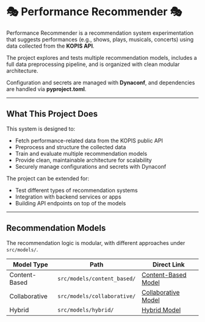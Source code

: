 # 🎭 Performance Recommender 🎭 
Performance Recommender is a recommendation system experimentation 
that suggests performances (e.g., shows, plays, musicals, concerts) 
using data collected from the **KOPIS API**.

The project explores and tests multiple recommendation models, 
includes a full data preprocessing pipeline, 
and is organized with clean modular architecture. 

Configuration and secrets are managed with **Dynaconf**, 
and dependencies are handled via **pyproject.toml**.

---

## What This Project Does
This system is designed to:

- Fetch performance-related data from the KOPIS public API
- Preprocess and structure the collected data
- Train and evaluate multiple recommendation models
- Provide clean, maintainable architecture for scalability
- Securely manage configurations and secrets with Dynaconf

The project can be extended for:

- Test different types of recommendation systems
- Integration with backend services or apps
- Building API endpoints on top of the models

---

## Recommendation Models

The recommendation logic is modular, with different approaches under `src/models/`.

| Model Type    | Path                        | Direct Link                                      |
|---------------|-----------------------------|--------------------------------------------------|
| Content-Based | `src/models/content_based/` | [Content-Based Model](src/models/content_based/) |
| Collaborative | `src/models/collaborative/` | [Collaborative Model](src/models/collaborative/) |
| Hybrid        | `src/models/hybrid/`        | [Hybrid Model](src/models/hybrid/)               |